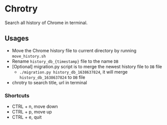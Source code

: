 # Chrotry

Search all history of Chrome in terminal.

## Usages

- Move the Chrome history file to current directory by running `move_history.sh`
- Rename `history_db_{timestamp}` file to the name `DB`
- [Optional] migration.py script is to merge the newest history file to `DB` file
  - `./migration.py history_db_1638637824`, it will merge `history_db_1638637824` to `DB` file
- chrotry to search title, url in terminal

### Shortcuts

- CTRL + n, move down
- CTRL + p, move up
- CTRL + e, quit
